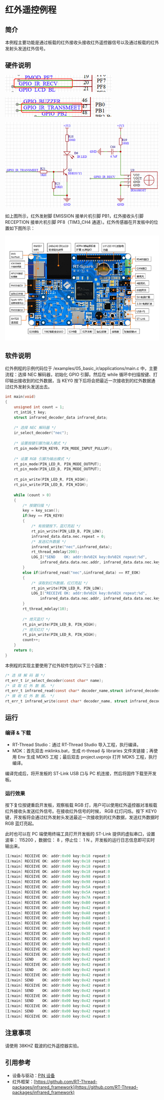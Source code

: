 # 红外遥控例程

## 简介

本例程主要功能是通过板载的红外接收头接收红外遥控器信号以及通过板载的红外发射头发送红外信号。

## 硬件说明

![红外接收引脚](figures/ir_receive_pin.png)

![红外发射连接单片机引脚](figures/ir_transmeet_pin.png)

![红外发射接收电路原理图](figures/ir_circuit.png)

如上图所示，红外发射脚 EMISSION 接单片机引脚 PB1，红外接收头引脚 RECEPTION 接单片机引脚 PF8（TIM3_CH4 通道）。红外传感器在开发板中的位置如下图所示：

![红外位置](figures/board.png)

## 软件说明

红外例程的示例代码位于 /examples/05_basic_ir/applications/main.c 中，主要流程：选择 NEC 解码器，初始化 GPIO 引脚。然后在 while 循环中扫描按键、打印输出接收到的红外数据，当 KEY0 按下后将会把最近一次接收到的红外数据通过红外发射头发送出去。

```c
int main(void)
{
    unsigned int count = 1;
    rt_int16_t key;
    struct infrared_decoder_data infrared_data;

    /* 选择 NEC 解码器 */
    ir_select_decoder("nec");

    /* 设置按键引脚为输入模式 */
    rt_pin_mode(PIN_KEY0, PIN_MODE_INPUT_PULLUP);

    /* 设置 RGB 引脚为输出模式 */
    rt_pin_mode(PIN_LED_R, PIN_MODE_OUTPUT);
    rt_pin_mode(PIN_LED_B, PIN_MODE_OUTPUT);

    rt_pin_write(PIN_LED_R, PIN_HIGH);
    rt_pin_write(PIN_LED_B, PIN_HIGH);

    while (count > 0)
    {
        /* 按键扫描 */
        key = key_scan();
        if(key == PIN_KEY0)
        {
            /* 有按键按下，蓝灯亮起 */
            rt_pin_write(PIN_LED_B, PIN_LOW);
            infrared_data.data.nec.repeat = 0;
            /* 发送红外数据 */
            infrared_write("nec",&infrared_data);
            rt_thread_mdelay(200);
            LOG_I("SEND    OK: addr:0x%02X key:0x%02X repeat:%d",
                infrared_data.data.nec.addr, infrared_data.data.nec.key, infrared_data.data.nec.repeat);
        }
        else if(infrared_read("nec",&infrared_data) == RT_EOK)
        {
            /* 读取到红外数据，红灯亮起 */
            rt_pin_write(PIN_LED_R, PIN_LOW);
            LOG_I("RECEIVE OK: addr:0x%02X key:0x%02X repeat:%d",
                infrared_data.data.nec.addr, infrared_data.data.nec.key, infrared_data.data.nec.repeat);
        }
        rt_thread_mdelay(10);

        /* 熄灭蓝灯 */
        rt_pin_write(PIN_LED_B, PIN_HIGH);
        /* 熄灭红灯 */
        rt_pin_write(PIN_LED_R, PIN_HIGH);
        count++;
    }
    return 0;
}
```

本例程的实现主要使用了红外软件包的以下三个函数：

```c
/* 选 择 解 码 器 */
rt_err_t ir_select_decoder(const char* name);
/* 读 取 红 外 数 据。 */
rt_err_t infrared_read(const char* decoder_name,struct infrared_decoder_data* data);
/* 接 收 红 外 数 据。 */
rt_err_t infrared_write(const char* decoder_name, struct infrared_decoder_data* data);
```

## 运行

### 编译 & 下载

- RT-Thread Studio：通过 RT-Thread Studio 导入工程，执行编译。
- MDK：首先双击 mklinks.bat，生成 rt-thread 与 libraries 文件夹链接；再使用 Env 生成 MDK5 工程；最后双击 project.uvprojx 打开 MDK5 工程，执行编译。

编译完成后，将开发板的 ST-Link USB 口与 PC 机连接，然后将固件下载至开发板。

### 运行效果

按下复位按键重启开发板，观察板载 RGB 灯，用户可以使用红外遥控器对准板载红外接收头发送红外信号。在接收红外信号的时候， RGB 红灯闪烁。按下 KEY0 键，开发板将会通过红外发射头发送最近一次接收到的红外数据，发送红外数据时 RGB 蓝灯亮起。

此时也可以在 PC 端使用终端工具打开开发板的 ST-Link 提供的虚拟串口，设置波率： 115200 ，数据位： 8 ，停止位： 1 N 。开发板的运行日志信息即可实时输出来。

```c
[I/main] RECEIVE OK: addr:0x00 key:0x18 repeat:0
[I/main] RECEIVE OK: addr:0x00 key:0x18 repeat:1
[I/main] RECEIVE OK: addr:0x00 key:0x18 repeat:0
[I/main] RECEIVE OK: addr:0x00 key:0x18 repeat:0
[I/main] RECEIVE OK: addr:0x00 key:0x98 repeat:0
[I/main] RECEIVE OK: addr:0x00 key:0x98 repeat:1
[I/main] RECEIVE OK: addr:0x00 key:0x5A repeat:0
[I/main] RECEIVE OK: addr:0x00 key:0x5A repeat:1
[I/main] RECEIVE OK: addr:0x00 key:0x7A repeat:0
[I/main] RECEIVE OK: addr:0x00 key:0xB0 repeat:0
[I/main] RECEIVE OK: addr:0x00 key:0x42 repeat:0
[I/main] RECEIVE OK: addr:0x00 key:0xA8 repeat:0
[I/main] RECEIVE OK: addr:0x00 key:0xA8 repeat:1
[I/main] RECEIVE OK: addr:0x00 key:0xE0 repeat:0
[I/main] RECEIVE OK: addr:0x00 key:0x68 repeat:0
[I/main] RECEIVE OK: addr:0x00 key:0x30 repeat:0
[I/main] RECEIVE OK: addr:0x00 key:0x02 repeat:0
[I/main] RECEIVE OK: addr:0x00 key:0x02 repeat:1
[I/main] RECEIVE OK: addr:0x00 key:0x02 repeat:0
[I/main] RECEIVE OK: addr:0x00 key:0x42 repeat:0
[I/main] SEND    OK: addr:0x00 key:0x42 repeat:0
[I/main] RECEIVE OK: addr:0x00 key:0x42 repeat:0
[I/main] SEND    OK: addr:0x00 key:0x42 repeat:0
[I/main] RECEIVE OK: addr:0x00 key:0x42 repeat:0
[I/main] SEND    OK: addr:0x00 key:0x42 repeat:0
[I/main] RECEIVE OK: addr:0x00 key:0x42 repeat:0
[I/main] SEND    OK: addr:0x00 key:0x42 repeat:0
[I/main] RECEIVE OK: addr:0x00 key:0x42 repeat:0
[I/main] SEND    OK: addr:0x00 key:0x42 repeat:0
[I/main] RECEIVE OK: addr:0x00 key:0x42 repeat:0
[I/main] SEND    OK: addr:0x00 key:0x42 repeat:0
[I/main] RECEIVE OK: addr:0x00 key:0x42 repeat:0

```
## 注意事项

请使用 38KHZ 载波的红外遥控器实验。

## 引用参考

- 设备与驱动：[PIN 设备](https://www.rt-thread.org/document/site/#/rt-thread-version/rt-thread-standard/programming-manual/device/pin/pin)
- 红外框架：[https://github.com/RT-Thread-packages/infrared_framework](https://github.com/RT-Thread-packages/infrared_framework)
